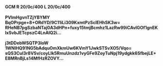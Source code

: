 #### GCM R 20/0c/400 L 20/0c/400
**PVlmHgvnTZjYBYMY**<br/>**BqOPrpge+8+ORdYD/9C11iLi309KxmtPzScIEHhSK3w=**<br/>**RHeNB7pgSzbaNTaj0A3dHPn+fuxy15tmjBcmhz1LazRw99iCAvIGOf1gnEKlxSvbJETcpszC4LnAIQ2i...**<br/><br/>
**j3tDDebWSQTP3loW**<br/>**1WNIHQ91NG5bAdquOmXkmUw6KVmY1JwkSTSvXO5/Vqo=**<br/>**sQS3Cul3r8VSv/coyLIk5RmuUnzdz1vyGFe9ZoyTuNpj19ydgkk6SfbejLE+E8MRnBjLs14MfHzRZOVY...**